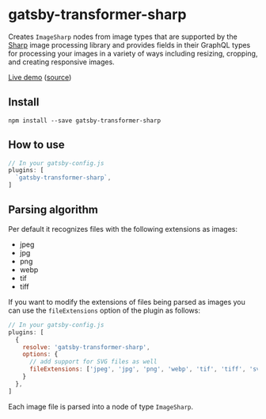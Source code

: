 # gatsby-transformer-sharp

Creates `ImageSharp` nodes from image types that are supported by the
[Sharp](https://github.com/lovell/sharp) image processing library and provides
fields in their GraphQL types for processing your images in a variety of ways
including resizing, cropping, and creating responsive images.

[Live demo](https://image-processing.gatsbyjs.org/) ([source](https://github.com/gatsbyjs/gatsby/tree/master/examples/image-processing))

## Install

`npm install --save gatsby-transformer-sharp`

## How to use

```javascript
// In your gatsby-config.js
plugins: [
  `gatsby-transformer-sharp`,
]
```

## Parsing algorithm

Per default it recognizes files with the following extensions as images:

* jpeg
* jpg
* png
* webp
* tif
* tiff

If you want to modify the extensions of files being parsed as images you can
use the `fileExtensions` option of the plugin as follows:

```javascript
// In your gatsby-config.js
plugins: [
  {
    resolve: 'gatsby-transformer-sharp',
    options: {
      // add support for SVG files as well
      fileExtensions: ['jpeg', 'jpg', 'png', 'webp', 'tif', 'tiff', 'svg']
    }
  },
]
```

Each image file is parsed into a node of type `ImageSharp`.

